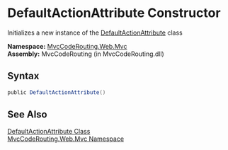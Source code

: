 DefaultActionAttribute Constructor
==================================
Initializes a new instance of the [DefaultActionAttribute][1] class

**Namespace:** [MvcCodeRouting.Web.Mvc][2]  
**Assembly:** MvcCodeRouting (in MvcCodeRouting.dll)

Syntax
------

```csharp
public DefaultActionAttribute()
```


See Also
--------
[DefaultActionAttribute Class][1]  
[MvcCodeRouting.Web.Mvc Namespace][2]  

[1]: README.md
[2]: ../README.md
